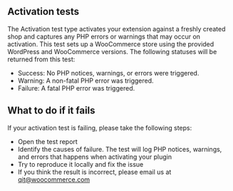 ## Activation tests

The Activation test type activates your extension against a freshly created shop and captures any PHP errors or warnings that may occur on activation. This test sets up a WooCommerce store using the provided WordPress and WooCommerce versions. The following statuses will be returned from this test:

- Success: No PHP notices, warnings, or errors were triggered.
- Warning: A non-fatal PHP error was triggered.
- Failure: A fatal PHP error was triggered.

## What to do if it fails

If your activation test is failing, please take the following steps:
- Open the test report
- Identify the causes of failure. The test will log PHP notices, warnings, and errors that happens when activating your plugin
- Try to reproduce it locally and fix the issue
- If you think the result is incorrect, please email us at qit@woocommerce.com